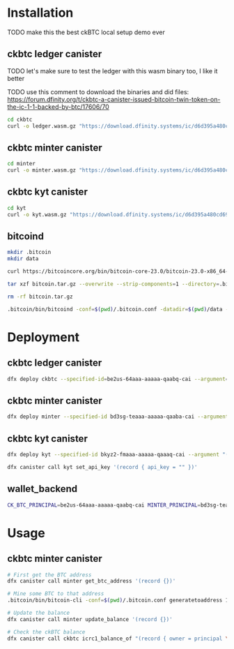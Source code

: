 # Installation

TODO make this the best ckBTC local setup demo ever

## ckbtc ledger canister

TODO let's make sure to test the ledger with this wasm binary too, I like it better

TODO use this comment to download the binaries and did files: https://forum.dfinity.org/t/ckbtc-a-canister-issued-bitcoin-twin-token-on-the-ic-1-1-backed-by-btc/17606/70

```bash
cd ckbtc
curl -o ledger.wasm.gz "https://download.dfinity.systems/ic/d6d395a480cd6986b4788f4aafffc5c03a07e46e/canisters/ic-icrc1-ledger.wasm.gz"
```

## ckbtc minter canister

```bash
cd minter
curl -o minter.wasm.gz "https://download.dfinity.systems/ic/d6d395a480cd6986b4788f4aafffc5c03a07e46e/canisters/ic-ckbtc-minter.wasm.gz"
```

## ckbtc kyt canister

```bash
cd kyt
curl -o kyt.wasm.gz "https://download.dfinity.systems/ic/d6d395a480cd6986b4788f4aafffc5c03a07e46e/canisters/ic-ckbtc-kyt.wasm.gz"
```

## bitcoind

```bash
mkdir .bitcoin
mkdir data

curl https://bitcoincore.org/bin/bitcoin-core-23.0/bitcoin-23.0-x86_64-linux-gnu.tar.gz -o bitcoin.tar.gz

tar xzf bitcoin.tar.gz --overwrite --strip-components=1 --directory=.bitcoin/ bitcoin-23.0/bin/

rm -rf bitcoin.tar.gz

.bitcoin/bin/bitcoind -conf=$(pwd)/.bitcoin.conf -datadir=$(pwd)/data --port=18444
```

# Deployment

## ckbtc ledger canister

```bash
dfx deploy ckbtc --specified-id=be2us-64aaa-aaaaa-qaabq-cai --argument='(variant { Init = record { minting_account = record { owner = principal "bd3sg-teaaa-aaaaa-qaaba-cai" }; transfer_fee = 0 : nat64; token_symbol = "ckBTC"; token_name = "ckBTC"; metadata = vec {}; initial_balances = vec {}; archive_options = record { num_blocks_to_archive = 0 : nat64; trigger_threshold = 0 : nat64; controller_id = principal "aaaaa-aa" } } })'
```

## ckbtc minter canister

```bash
dfx deploy minter --specified-id bd3sg-teaaa-aaaaa-qaaba-cai --argument '(variant { Init = record {btc_network = variant { Regtest };min_confirmations=opt 1;ledger_id = principal "be2us-64aaa-aaaaa-qaabq-cai"; kyt_principal = opt principal "bkyz2-fmaaa-aaaaa-qaaaq-cai"; ecdsa_key_name = "dfx_test_key";retrieve_btc_min_amount = 5_000;max_time_in_queue_nanos = 420_000_000_000; mode = variant {GeneralAvailability}} })'
```

## ckbtc kyt canister

```bash
dfx deploy kyt --specified-id bkyz2-fmaaa-aaaaa-qaaaq-cai --argument "(variant { InitArg = record { minter_id = principal \"bd3sg-teaaa-aaaaa-qaaba-cai\"; maintainers = vec { principal \"$(dfx identity get-principal)\" }; mode = variant { AcceptAll } } })"

dfx canister call kyt set_api_key '(record { api_key = "" })'
```

## wallet_backend

```bash
CK_BTC_PRINCIPAL=be2us-64aaa-aaaaa-qaabq-cai MINTER_PRINCIPAL=bd3sg-teaaa-aaaaa-qaaba-cai dfx deploy wallet_backend --specified-id 7ugoi-yiaaa-aaaaa-aabaa-cai
```

# Usage

## ckbtc minter canister

```bash
# First get the BTC address
dfx canister call minter get_btc_address '(record {})'

# Mine some BTC to that address
.bitcoin/bin/bitcoin-cli -conf=$(pwd)/.bitcoin.conf generatetoaddress 1 <your-canister-btc-address>

# Update the balance
dfx canister call minter update_balance '(record {})'

# Check the ckBTC balance
dfx canister call ckbtc icrc1_balance_of "(record { owner = principal \"$(dfx identity get-principal)\" })"
```

